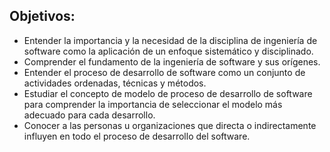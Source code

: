 ## Objetivos:
- Entender la importancia y la necesidad de la disciplina de ingeniería de software como la aplicación de un enfoque sistemático y disciplinado.
- Comprender el fundamento de la ingeniería de software y sus orígenes.
- Entender el proceso de desarrollo de software como un conjunto de actividades ordenadas, técnicas y métodos.
- Estudiar el concepto de modelo de proceso de desarrollo de software para comprender la importancia de seleccionar el modelo más adecuado para cada desarrollo.
- Conocer a las personas u organizaciones que directa o indirectamente influyen en todo el proceso de desarrollo del software.